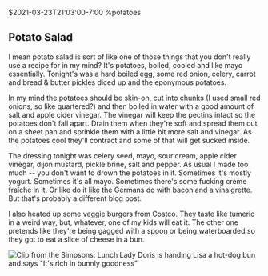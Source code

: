 $2021-03-23T21:03:00-7:00
%potatoes
## Potato Salad

I mean potato salad is sort of like one of those things that you don't really use a recipe for in my mind? It's potatoes, boiled, cooled and like mayo essentially. Tonight's was a hard boiled egg, some red onion, celery, carrot and bread & butter pickles diced up and the eponymous potatoes.

In my mind the potatoes should be skin-on, cut into chunks (I used small red onions, so like quartered?) and then boiled in water with a good amount of salt and apple cider vinegar.  The vinegar will keep the pectins intact so the potatoes don't fall apart. Drain them when they're soft and spread them out on a sheet pan and sprinkle them with a little bit more salt and vinegar. As the potatoes cool they'll contract and some of that will get sucked inside.

The dressing tonight was celery seed, mayo, sour cream, apple cider vinegar, dijon mustard, pickle brine, salt and pepper.  As usual I made too much -- you don't want to drown the potatoes in it. Sometimes it's mostly yogurt. Sometimes it's all mayo. Sometimes there's some fucking crème fraîche in it. Or like do it like the Germans do with bacon and a vinaigrette. But that's probably a different blog post.

I also heated up some veggie burgers from Costco. They taste like tumeric in a weird way, but, whatever, one of my kids will eat it. The other one pretends like they're being gagged with a spoon or being waterboarded so they got to eat a slice of cheese in a bun.

![Clip from the Simpsons: Lunch Lady Doris is handing Lisa a hot-dog bun and says "It's rich in bunnly goodness"](https://frinkiac.com/video/S07E05/s1ww2ue4l66ZDVaIJHhpS-xD5Kc=.gif)
